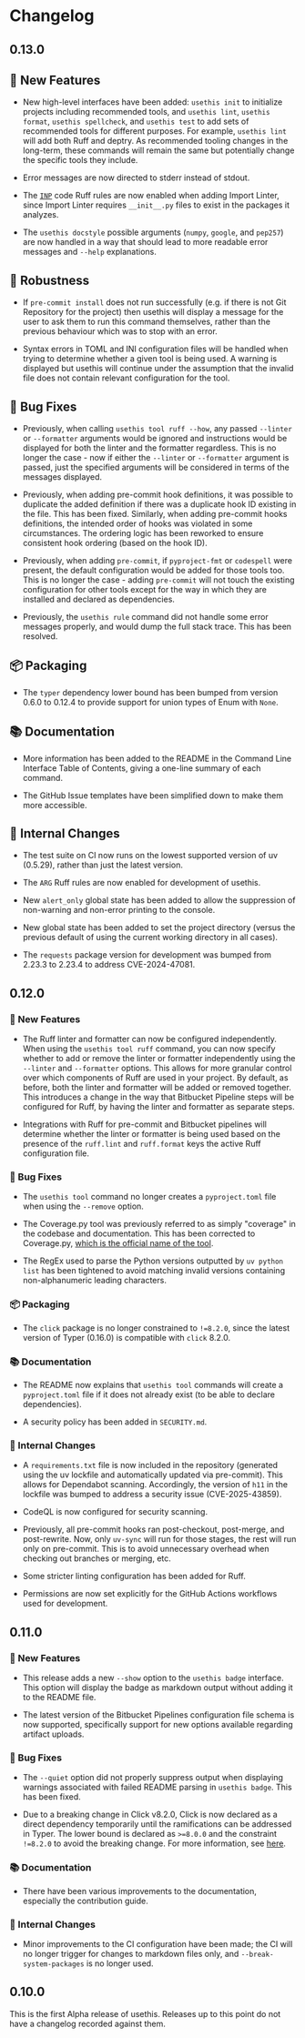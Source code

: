 # Changelog

## 0.13.0

## 🚀 New Features

- New high-level interfaces have been added: `usethis init` to initialize projects including recommended tools, and `usethis lint`, `usethis format`, `usethis spellcheck`, and `usethis test` to add sets of recommended tools for different purposes. For example, `usethis lint` will add both Ruff and deptry. As recommended tooling changes in the long-term, these commands will remain the same but potentially change the specific tools they include.

- Error messages are now directed to stderr instead of stdout.

- The [`INP`](https://docs.astral.sh/ruff/rules/#flake8-no-pep420-inp) code Ruff rules are now enabled when adding Import Linter, since Import Linter requires `__init__.py` files to exist in the packages it analyzes.

- The `usethis docstyle` possible arguments (`numpy`, `google`, and `pep257`) are now handled in a way that should lead to more readable error messages and `--help` explanations.

## 🦾 Robustness

- If `pre-commit install` does not run successfully (e.g. if there is not Git Repository for the project) then usethis will display a message for the user to ask them to run this command themselves, rather than the previous behaviour which was to stop with an error.

- Syntax errors in TOML and INI configuration files will be handled when trying to determine whether a given tool is being used. A warning is displayed but usethis will continue under the assumption that the invalid file does not contain relevant configuration for the tool.

## 🐞 Bug Fixes

- Previously, when calling `usethis tool ruff --how`, any passed `--linter` or `--formatter` arguments would be ignored and instructions would be displayed for both the linter and the formatter regardless. This is no longer the case - now if either the `--linter` or `--formatter` argument is passed, just the specified arguments will be considered in terms of the messages displayed.

- Previously, when adding pre-commit hook definitions, it was possible to duplicate the added definition if there was a duplicate hook ID existing in the file. This has been fixed. Similarly, when adding pre-commit hooks definitions, the intended order of hooks was violated in some circumstances. The ordering logic has been reworked to ensure consistent hook ordering (based on the hook ID).

- Previously, when adding `pre-commit`, if `pyproject-fmt` or `codespell` were present, the default configuration would be added for those tools too. This is no longer the case - adding `pre-commit` will not touch the existing configuration for other tools except for the way in which they are installed and declared as dependencies.

- Previously, the `usethis rule` command did not handle some error messages properly, and would dump the full stack trace. This has been resolved.

## 📦 Packaging

- The `typer` dependency lower bound has been bumped from version 0.6.0 to 0.12.4 to provide support for union types of Enum with `None`.

## 📚 Documentation

- More information has been added to the README in the Command Line Interface Table of Contents, giving a one-line summary of each command.

- The GitHub Issue templates have been simplified down to make them more accessible.

## 🔧 Internal Changes

- The test suite on CI now runs on the lowest supported version of uv (0.5.29), rather than just the latest version.

- The `ARG` Ruff rules are now enabled for development of usethis.

- New `alert_only` global state has been added to allow the suppression of non-warning and non-error printing to the console.

- New global state has been added to set the project directory (versus the previous default of using the current working directory in all cases).

- The `requests` package version for development was bumped from 2.23.3 to 2.23.4 to address CVE-2024-47081.

## 0.12.0

### 🚀 New Features

- The Ruff linter and formatter can now be configured independently. When using the `usethis tool ruff` command, you can now specify whether to add or remove the linter or formatter independently using the `--linter` and `--formatter` options. This allows for more granular control over which components of Ruff are used in your project. By default, as before, both the linter and formatter will be added or removed together.
This introduces a change in the way that Bitbucket Pipeline steps will be configured for Ruff, by having the linter and formatter as separate steps.

- Integrations with Ruff for pre-commit and Bitbucket pipelines will determine whether the linter or formatter is being used based on the presence of the `ruff.lint` and `ruff.format` keys the active Ruff configuration file.

### 🐞 Bug Fixes

- The `usethis tool` command no longer creates a `pyproject.toml` file when using the `--remove` option.

- The Coverage.py tool was previously referred to as simply "coverage" in the codebase and documentation. This has been corrected to Coverage.py, [which is the official name of the tool](https://coverage.readthedocs.io/en/latest/index.html).

- The RegEx used to parse the Python versions outputted by `uv python list` has been tightened to avoid matching invalid versions containing non-alphanumeric leading characters.

### 📦 Packaging

- The `click` package is no longer constrained to `!=8.2.0`, since the latest version of Typer (0.16.0) is compatible with `click` 8.2.0.

### 📚 Documentation

- The README now explains that `usethis tool` commands will create a `pyproject.toml` file if it does not already exist (to be able to declare dependencies).

- A security policy has been added in `SECURITY.md`.

### 🔧 Internal Changes

- A `requirements.txt` file is now included in the repository (generated using the uv lockfile and automatically updated via pre-commit). This allows for Dependabot scanning. Accordingly, the version of `h11` in the lockfile was bumped to address a security issue (CVE-2025-43859).

- CodeQL is now configured for security scanning.

- Previously, all pre-commit hooks ran post-checkout, post-merge, and post-rewrite. Now, only `uv-sync` will run for those stages, the rest will run only on pre-commit. This is to avoid unnecessary overhead when checking out branches or merging, etc.

- Some stricter linting configuration has been added for Ruff.

- Permissions are now set explicitly for the GitHub Actions workflows used for development.

## 0.11.0

### 🚀 New Features

- This release adds a new `--show` option to the `usethis badge` interface. This option will display the badge as markdown output without adding it to the README file.

- The latest version of the Bitbucket Pipelines configuration file schema is now supported, specifically support for new options available regarding artifact uploads.

### 🐞 Bug Fixes

- The `--quiet` option did not properly suppress output when displaying warnings associated with failed README parsing in `usethis badge`. This has been fixed.

- Due to a breaking change in Click v8.2.0, Click is now declared as a direct dependency temporarily until the ramifications can be addressed in Typer. The lower bound is declared as `>=8.0.0` and the constraint `!=8.2.0` to avoid the breaking change. For more information, see [here](https://github.com/fastapi/typer/discussions/1215).

### 📚 Documentation

- There have been various improvements to the documentation, especially the contribution guide.

### 🔧 Internal Changes

- Minor improvements to the CI configuration have been made; the CI will no longer trigger for changes to markdown files only, and `--break-system-packages` is no longer used.

## 0.10.0

This is the first Alpha release of usethis. Releases up to this point do not have
a changelog recorded against them.
